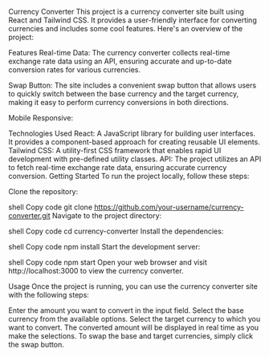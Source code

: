 
Currency Converter
This project is a currency converter site built using React and Tailwind CSS. It provides a user-friendly interface for converting currencies and includes some cool features. Here's an overview of the project:

Features
Real-time Data: The currency converter collects real-time exchange rate data using an API, ensuring accurate and up-to-date conversion rates for various currencies.

Swap Button: The site includes a convenient swap button that allows users to quickly switch between the base currency and the target currency, making it easy to perform currency conversions in both directions.

Mobile Responsive: 

Technologies Used
React: A JavaScript library for building user interfaces. It provides a component-based approach for creating reusable UI elements.
Tailwind CSS: A utility-first CSS framework that enables rapid UI development with pre-defined utility classes.
API: The project utilizes an API to fetch real-time exchange rate data, ensuring accurate currency conversion.
Getting Started
To run the project locally, follow these steps:

Clone the repository:

shell
Copy code
git clone https://github.com/your-username/currency-converter.git
Navigate to the project directory:

shell
Copy code
cd currency-converter
Install the dependencies:

shell
Copy code
npm install
Start the development server:

shell
Copy code
npm start
Open your web browser and visit http://localhost:3000 to view the currency converter.

Usage
Once the project is running, you can use the currency converter site with the following steps:

Enter the amount you want to convert in the input field.
Select the base currency from the available options.
Select the target currency to which you want to convert.
The converted amount will be displayed in real time as you make the selections.
To swap the base and target currencies, simply click the swap button.